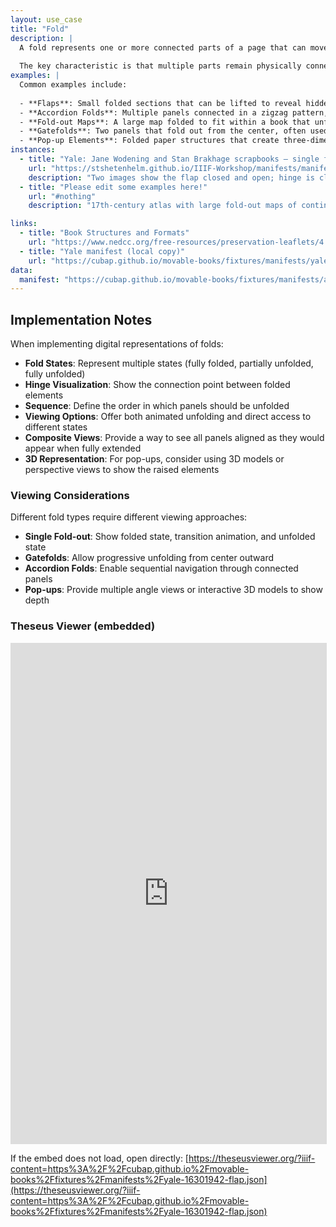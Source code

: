 ```yaml
---
layout: use_case
title: "Fold"
description: |
  A fold represents one or more connected parts of a page that can move independently around a hinge or crease. This includes various types of folded elements such as fold-out maps, gatefolds, accordion folds, and pop-up mechanisms where panels are connected but can be positioned at different angles or configurations.
  
  The key characteristic is that multiple parts remain physically connected along a fold line (hinge) but can be positioned independently, revealing different content or creating three-dimensional structures.
examples: |
  Common examples include:
  
  - **Flaps**: Small folded sections that can be lifted to reveal hidden content underneath
  - **Accordion Folds**: Multiple panels connected in a zigzag pattern, commonly used in Asian handscrolls or modern artist books
  - **Fold-out Maps**: A large map folded to fit within a book that unfolds to reveal the full extent of the geographical area
  - **Gatefolds**: Two panels that fold out from the center, often used for panoramic images or large diagrams
  - **Pop-up Elements**: Folded paper structures that create three-dimensional forms when the page is opened
instances:
  - title: "Yale: Jane Wodening and Stan Brakhage scrapbooks — single flap (images 11 & 12)"
    url: "https://stshetenhelm.github.io/IIIF-Workshop/manifests/manifest_HINGEonly_Yale_16301942.json"
    description: "Two images show the flap closed and open; hinge is clearly defined and shot at similar angles for alignment."
  - title: "Please edit some examples here!"
    url: "#nothing"
    description: "17th-century atlas with large fold-out maps of continents"

links:
  - title: "Book Structures and Formats"
    url: "https://www.nedcc.org/free-resources/preservation-leaflets/4.-storage-and-handling/4.10-storage-methods-and-handling-practices"
  - title: "Yale manifest (local copy)"
    url: "https://cubap.github.io/movable-books/fixtures/manifests/yale-16301942-flap.json"
data:
  manifest: "https://cubap.github.io/movable-books/fixtures/manifests/all.json"
---
```


## Implementation Notes

When implementing digital representations of folds:

- **Fold States**: Represent multiple states (fully folded, partially unfolded, fully unfolded)
- **Hinge Visualization**: Show the connection point between folded elements
- **Sequence**: Define the order in which panels should be unfolded
- **Viewing Options**: Offer both animated unfolding and direct access to different states
- **Composite Views**: Provide a way to see all panels aligned as they would appear when fully extended
- **3D Representation**: For pop-ups, consider using 3D models or perspective views to show the raised elements

### Viewing Considerations

Different fold types require different viewing approaches:

- **Single Fold-out**: Show folded state, transition animation, and unfolded state
- **Gatefolds**: Allow progressive unfolding from center outward
- **Accordion Folds**: Enable sequential navigation through connected panels
- **Pop-ups**: Provide multiple angle views or interactive 3D models to show depth

### Theseus Viewer (embedded)

<iframe
  title="Universal Viewer — Yale: Jane Wodening and Stan Brakhage scrapbooks — single flap"
  src="https://theseusviewer.org/?iiif-content=https%3A%2F%2Fcubap.github.io%2Fmovable-books%2Ffixtures%2Fmanifests%2Fyale-16301942-flap.json"
  allowfullscreen
  loading="lazy"
  referrerpolicy="no-referrer-when-downgrade"
  style="width: 100%; height: 800px; border: 1px solid #ddd"
></iframe>

If the embed does not load, open directly:
[https://theseusviewer.org/?iiif-content=https%3A%2F%2Fcubap.github.io%2Fmovable-books%2Ffixtures%2Fmanifests%2Fyale-16301942-flap.json](https://theseusviewer.org/?iiif-content=https%3A%2F%2Fcubap.github.io%2Fmovable-books%2Ffixtures%2Fmanifests%2Fyale-16301942-flap.json)
